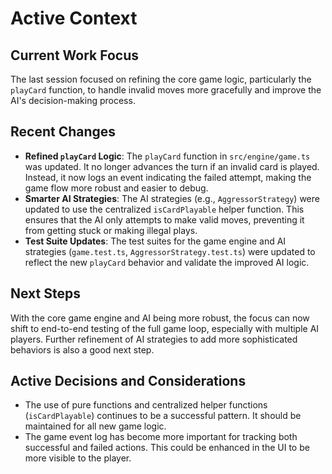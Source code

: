 # Active Context

## Current Work Focus
The last session focused on refining the core game logic, particularly the `playCard` function, to handle invalid moves more gracefully and improve the AI's decision-making process.

## Recent Changes
-   **Refined `playCard` Logic**: The `playCard` function in `src/engine/game.ts` was updated. It no longer advances the turn if an invalid card is played. Instead, it now logs an event indicating the failed attempt, making the game flow more robust and easier to debug.
-   **Smarter AI Strategies**: The AI strategies (e.g., `AggressorStrategy`) were updated to use the centralized `isCardPlayable` helper function. This ensures that the AI only attempts to make valid moves, preventing it from getting stuck or making illegal plays.
-   **Test Suite Updates**: The test suites for the game engine and AI strategies (`game.test.ts`, `AggressorStrategy.test.ts`) were updated to reflect the new `playCard` behavior and validate the improved AI logic.

## Next Steps
With the core game engine and AI being more robust, the focus can now shift to end-to-end testing of the full game loop, especially with multiple AI players. Further refinement of AI strategies to add more sophisticated behaviors is also a good next step.

## Active Decisions and Considerations
- The use of pure functions and centralized helper functions (`isCardPlayable`) continues to be a successful pattern. It should be maintained for all new game logic.
- The game event log has become more important for tracking both successful and failed actions. This could be enhanced in the UI to be more visible to the player. 